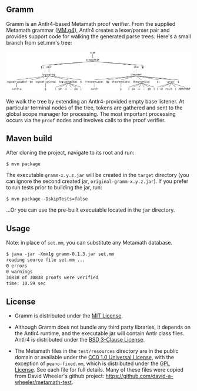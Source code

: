 ## Gramm

Gramm is an Antlr4-based Metamath proof verifier. From the supplied Metamath
grammar ([MM.g4]), Antlr4 creates a lexer/parser pair and provides support code
for walking the generated parse trees. Here's a small branch from set.mm's
tree:  

![a small branch of set.mm][setbranch]

We walk the tree by extending an Antlr4-provided empty base listener. At
particular terminal nodes of the tree, tokens are gathered and sent to the
global scope manager for processing. The most important processing occurs via
the `proof` nodes and involves calls to the proof verifier.

## Maven build

After cloning the project, navigate to its root and run:
```console
$ mvn package
```
The executable `gramm-x.y.z.jar` will be created in the `target` directory
(you can ignore the second created jar, `original-gramm-x.y.z.jar`). If you
prefer to run tests prior to building the jar, run:
```console
$ mvn package -DskipTests=false
```

...Or you can use the pre-built executable located in the `jar` directory.

## Usage

Note: in place of `set.mm`, you can substitute any Metamath database.
```console
$ java -jar -Xmx1g gramm-0.1.3.jar set.mm
reading source file set.mm ...
0 errors
0 warnings
30838 of 30838 proofs were verified
time: 10.59 sec
```

## License

* Gramm is distributed under the [MIT License].

* Although Gramm does not bundle any third party libraries, it depends on the
Antlr4 runtime, and the executable jar will contain Antlr class files. Antlr4
is distributed under the [BSD 3-Clause License].

* The Metamath files in the `test/resources` directory are in the public domain
or available under the [CC0 1.0 Universal License], with the exception of
`peano-fixed.mm`, which is distributed under the [GPL License]. See each file
for full details. Many of these files were copied from David Wheeler's github
project: <https://github.com/david-a-wheeler/metamath-test>.

[MM.g4]: ./src/main/antlr4/naipmoro/gramm/MM.g4
[setbranch]: ./doc/naipmoro/gramm/doc-files/setbranch.png
[MIT License]: ./LICENSE
[BSD 3-Clause License]: https://github.com/antlr/antlr4/blob/master/LICENSE.txt
[CC0 1.0 Universal License]: https://creativecommons.org/publicdomain/zero/1.0/legalcode
[GPL License]: https://opensource.org/licenses/gpl-license
